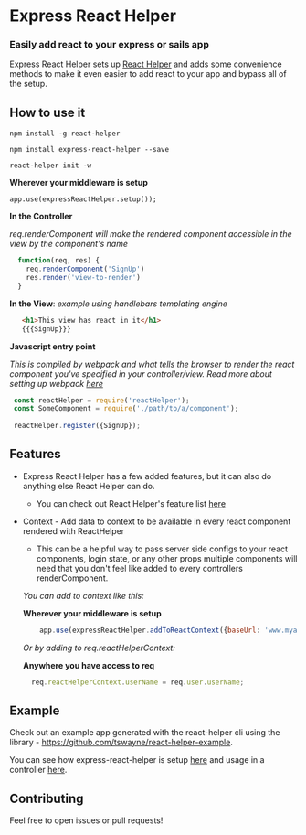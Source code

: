 # Express React Helper
### Easily add react to your express or sails app
Express React Helper sets up [React Helper](https://github.com/tswayne/react-helper#react-helper) and adds some convenience methods to make it even easier to add react to your app and bypass all of the setup.

## How to use it
`npm install -g react-helper`

`npm install express-react-helper --save`

`react-helper init -w`

**Wherever your middleware is setup**

`app.use(expressReactHelper.setup());`

**In the Controller**

_req.renderComponent will make the rendered component accessible in the view by the component's name_ 
```javascript
  function(req, res) {
    req.renderComponent('SignUp')
    res.render('view-to-render')
  }
```

**In the View**: _example using handlebars templating engine_
      
```html
   <h1>This view has react in it</h1>
   {{{SignUp}}}
```

**Javascript entry point**

_This is compiled by webpack and what tells the browser to render the react component you've specified in your controller/view.  Read more about setting up webpack [here](https://github.com/tswayne/react-helper#setup)_ 
 
 ```javascript
  const reactHelper = require('reactHelper');
  const SomeComponent = require('./path/to/a/component');
    
  reactHelper.register({SignUp});
 ```

## Features
* Express React Helper has a few added features, but it can also do anything else React Helper can do.  
  * You can check out React Helper's feature list [here](https://github.com/tswayne/react-helper/blob/master/README.md#features)
* Context - Add data to context to be available in every react component rendered with ReactHelper
  * This can be a helpful way to pass server side configs to your react components, login state, or any other props multiple components will need that you don't feel like added to every controllers renderComponent. 
  
  
  _You can add to context like this:_
  
  **Wherever your middleware is setup**
  
  ```javascript
      app.use(expressReactHelper.addToReactContext({baseUrl: 'www.myapp.com'}))
  ```

  _Or by adding to req.reactHelperContext:_
 
  **Anywhere you have access to req**
  
  ```javascript
    req.reactHelperContext.userName = req.user.userName;
  ```

## Example
Check out an example app generated with the react-helper cli using the library - https://github.com/tswayne/react-helper-example.

You can see how express-react-helper is setup [here](https://github.com/tswayne/react-helper-example/blob/master/index.js#L13) and usage in a controller [here](https://github.com/tswayne/react-helper-example/blob/master/src/controllers/ExpressReactHelperExampleController.js).

 
## Contributing
Feel free to open issues or pull requests!